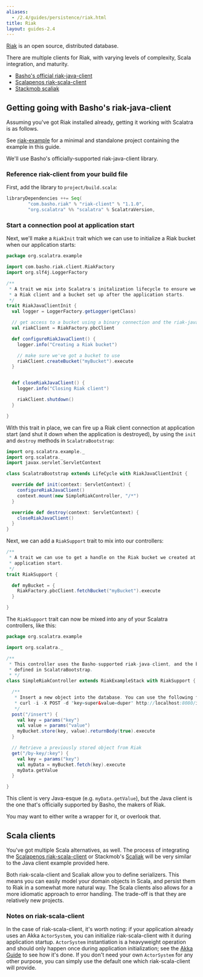 ```yaml
---
aliases:
  - /2.4/guides/persistence/riak.html
title: Riak
layout: guides-2.4
---
```


[Riak](http://riak.basho.org) is an open source, distributed database.  

There are multiple clients for Riak, with varying levels of complexity, Scala integration, and maturity.

* [Basho's official riak-java-client](https://github.com/basho/riak-java-client)
* [Scalapenos riak-scala-client](http://riak.scalapenos.com/)
* [Stackmob scaliak](https://github.com/stackmob/scaliak)

## Getting going with Basho's riak-java-client

Assuming you've got Riak installed already, getting it working with Scalatra is as follows.

<div class="alert alert-info">
  <span class="badge badge-info"><i class="glyphicon glyphicon-flag"></i></span>
  See
  <a href="https://github.com/scalatra/scalatra-website-examples/tree/master/2.4/persistence/riak-example">riak-example</a>
  for a minimal and standalone project containing the example in this guide.
</div>

We'll use Basho's officially-supported riak-java-client library.

### Reference riak-client from your build file

First, add the library to `project/build.scala`:

```scala
libraryDependencies ++= Seq(
        "com.basho.riak" % "riak-client" % "1.1.0",
        "org.scalatra" %% "scalatra" % ScalatraVersion,
```

### Start a connection pool at application start

Next, we'll make a `RiakInit` trait which we can use to initialize a Riak bucket when our application starts:

```scala
package org.scalatra.example

import com.basho.riak.client.RiakFactory
import org.slf4j.LoggerFactory

/**
 * A trait we mix into Scalatra's initalization lifecycle to ensure we've got
 * a Riak client and a bucket set up after the application starts.
 */
trait RiakJavaClientInit {
  val logger = LoggerFactory.getLogger(getClass)

  // get access to a bucket using a binary connection and the riak-java-client
  val riakClient = RiakFactory.pbcClient

  def configureRiakJavaClient() {
    logger.info("Creating a Riak bucket")

    // make sure we've got a bucket to use
    riakClient.createBucket("myBucket").execute
  }


  def closeRiakJavaClient() {
    logger.info("Closing Riak client")

    riakClient.shutdown()
  }

}
```

With this trait in place, we can fire up a Riak client connection at application start (and shut it down when the application is destroyed), by using the `init` and `destroy` methods in `ScalatraBootstrap`:

```scala
import org.scalatra.example._
import org.scalatra._
import javax.servlet.ServletContext

class ScalatraBootstrap extends LifeCycle with RiakJavaClientInit {

  override def init(context: ServletContext) {
    configureRiakJavaClient()
    context.mount(new SimpleRiakController, "/*")
  }

  override def destroy(context: ServletContext) {
    closeRiakJavaClient()
  }
}
```

Next, we can add a `RiakSupport` trait to mix into our controllers:

```scala
/**
 * A trait we can use to get a handle on the Riak bucket we created at
 * application start.
 */
trait RiakSupport {

  def myBucket = {
    RiakFactory.pbcClient.fetchBucket("myBucket").execute
  }

}
```

The `RiakSupport` trait can now be mixed into any of your Scalatra controllers, like this:

```scala
package org.scalatra.example

import org.scalatra._

/**
 * This controller uses the Basho-supported riak-java-client, and the binary connection
 * defined in ScalatraBootstrap.
 * */
class SimpleRiakController extends RiakExampleStack with RiakSupport {

  /**
   * Insert a new object into the database. You can use the following from your console to try it out:
   * curl -i -X POST -d "key=super&value=duper" http://localhost:8080/insert
   */
  post("/insert") {
    val key = params("key")
    val value = params("value")
    myBucket.store(key, value).returnBody(true).execute
  }

  // Retrieve a previously stored object from Riak
  get("/by-key/:key") {
    val key = params("key")
    val myData = myBucket.fetch(key).execute
    myData.getValue
  }

}
```

This client is very Java-esque (e.g. `myData.getValue`), but the Java client is the one that's officially supported by Basho, the makers of Riak.

You may want to either write a wrapper for it, or overlook that.

## Scala clients

You've got multiple Scala alternatives, as well. The process of integrating the [Scalapenos riak-scala-client](http://riak.scalapenos.com/documentation.html) or Stackmob's [Scaliak](https://github.com/stackmob/scaliak) will be very similar to the Java client example provided here.

Both riak-scala-client and Scaliak allow you to define serializers. This means you can easily model your domain objects in Scala, and persist them to Riak in a somewhat more natural way. The Scala clients also allows for a more idiomatic approach to error handling. The trade-off is that they are relatively new projects.

### Notes on riak-scala-client

In the case of riak-scala-client, it's worth noting: if your application already uses an Akka `ActorSystem`, you can initialize riak-scala-client with it during application startup. `ActorSystem` instantiation is a heavyweight operation and should only happen once during application initialization; see the [Akka Guide](../../async/akka.html) to see how it's done. If you don't need your own `ActorSystem` for any other purpose, you can simply use the default one which riak-scala-client will provide.
